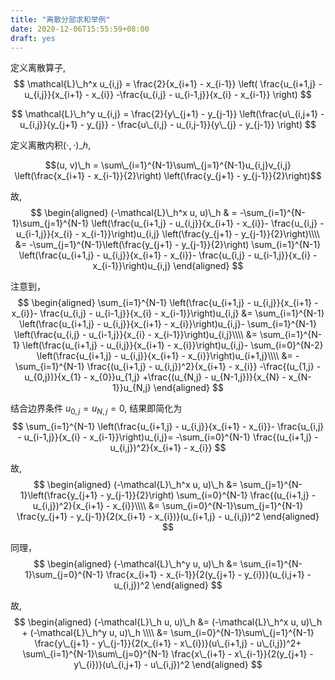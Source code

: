 ```yaml
---
title: "离散分部求和举例"
date: 2020-12-06T15:55:59+08:00
draft: yes
---
```


定义离散算子,
$$
\mathcal{L}\_h^x u_{i,j} = \frac{2}{x_{i+1} - x_{i-1}}
\left(
\frac{u_{i+1,j} - u_{i,j}}{x_{i+1} - x_{i}}
-\frac{u_{i,j} - u_{i-1,j}}{x_{i} - x_{i-1}}
\right)
$$

$$
\mathcal{L}\_h^y u_{i,j} = 
\frac{2}{y\_{j+1} - y_{j-1}}
\left(\frac{u\_{i,j+1} - u_{i,j}}{y_{j+1} - y_{j}} -
\frac{u\_{i,j} - u_{i,j-1}}{y\_{j} - y_{j-1}}
\right)
$$

定义离散内积$(\cdot, \cdot)\_h$,

$$(u, v)\_h = \sum\_{i=1}^{N-1}\sum\_{j=1}^{N-1}u_{i,j}v_{i,j}
\left(\frac{x_{i+1} - x_{i-1}}{2}\right)
\left(\frac{y_{j+1} - y_{j-1}}{2}\right)$$

故,
$$
\begin{aligned}
(-\mathcal{L}\_h^x u, u)\_h 
& = 
-\sum_{i=1}^{N-1}\sum_{j=1}^{N-1}
\left(\frac{u_{i+1,j} - u_{i,j}}{x_{i+1} - x_{i}}-
\frac{u_{i,j} - u_{i-1,j}}{x_{i} - x_{i-1}}\right)u_{i,j}
\left(\frac{y_{j+1} - y_{j-1}}{2}\right)\\\\
&=
-\sum_{j=1}^{N-1}\left(\frac{y_{j+1} - y_{j-1}}{2}\right)
\sum_{i=1}^{N-1} \left(\frac{u_{i+1,j} - u_{i,j}}{x_{i+1} - x_{i}}-
\frac{u_{i,j} - u_{i-1,j}}{x_{i} - x_{i-1}}\right)u_{i,j}
\end{aligned}
$$

注意到，
$$
\begin{aligned}
\sum_{i=1}^{N-1} \left(\frac{u_{i+1,j} - u_{i,j}}{x_{i+1} - x_{i}}-
\frac{u_{i,j} - u_{i-1,j}}{x_{i} - x_{i-1}}\right)u_{i,j}
&= 
\sum_{i=1}^{N-1} \left(\frac{u_{i+1,j} - u_{i,j}}{x_{i+1} - x_{i}}\right)u_{i,j}-
\sum_{i=1}^{N-1} \left(\frac{u_{i,j} - u_{i-1,j}}{x_{i} - x_{i-1}}\right)u_{i,j}\\\\
&=
\sum_{i=1}^{N-1} \left(\frac{u_{i+1,j} - u_{i,j}}{x_{i+1} - x_{i}}\right)u_{i,j}-
\sum_{i=0}^{N-2} \left(\frac{u_{i+1,j} - u_{i,j}}{x_{i+1} - x_{i}}\right)u_{i+1,j}\\\\
&=
-\sum_{i=1}^{N-1} \frac{(u_{i+1,j} - u_{i,j})^2}{x_{i+1} - x_{i}}
-\frac{(u_{1,j} - u_{0,j})}{x_{1} - x_{0}}u_{1,j}
+\frac{(u_{N,j} - u_{N-1,j})}{x_{N} - x_{N-1}}u_{N,j}
\end{aligned}
$$

结合边界条件 $u_{0,j} = u_{N, j} = 0$, 结果即简化为
$$
\sum_{i=1}^{N-1} \left(\frac{u_{i+1,j} - u_{i,j}}{x_{i+1} - x_{i}}-
\frac{u_{i,j} - u_{i-1,j}}{x_{i} - x_{i-1}}\right)u_{i,j}=
-\sum_{i=0}^{N-1} \frac{(u_{i+1,j} - u_{i,j})^2}{x_{i+1} - x_{i}}
$$

故,
$$
\begin{aligned}
(-\mathcal{L}\_h^x u, u)\_h 
&=
\sum_{j=1}^{N-1}\left(\frac{y_{j+1} - y_{j-1}}{2}\right)
\sum_{i=0}^{N-1} \frac{(u_{i+1,j} - u_{i,j})^2}{x_{i+1} - x_{i}}\\\\
&=
\sum_{i=0}^{N-1}\sum_{j=1}^{N-1}
\frac{y_{j+1} - y_{j-1}}{2(x_{i+1} - x_{i})}(u_{i+1,j} - u_{i,j})^2
\end{aligned}
$$

同理，
$$
\begin{aligned}
(-\mathcal{L}\_h^y u, u)\_h 
&=
\sum_{i=1}^{N-1}\sum_{j=0}^{N-1}
\frac{x_{i+1} - x_{i-1}}{2(y_{j+1} - y_{i})}(u_{i,j+1} - u_{i,j})^2
\end{aligned}
$$

故,
$$
\begin{aligned}
(-\mathcal{L}\_h u, u)\_h &=
(-\mathcal{L}\_h^x u, u)\_h +
(-\mathcal{L}\_h^y u, u)\_h \\\\
&=
\sum_{i=0}^{N-1}\sum\_{j=1}^{N-1}
\frac{y\_{j+1} - y\_{j-1}}{2(x_{i+1} - x\_{i})}(u\_{i+1,j} - u\_{i,j})^2+
\sum\_{i=1}^{N-1}\sum\_{j=0}^{N-1}
\frac{x\_{i+1} - x\_{i-1}}{2(y_{j+1} - y\_{i})}(u\_{i,j+1} - u\_{i,j})^2
\end{aligned}
$$

